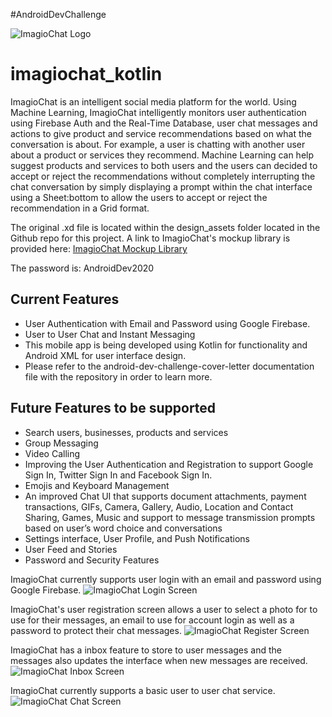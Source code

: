 #AndroidDevChallenge

![ImagioChat Logo](https://github.com/GenieCloud/imagiochat_kotlin/blob/master/imagiochat_logo_mdpi.png)

# imagiochat_kotlin
ImagioChat is an intelligent social media platform for the world. Using Machine Learning, ImagioChat intelligently monitors user authentication using Firebase Auth and the Real-Time Database, user chat messages and actions to give product and service recommendations based on what the conversation is about. For example, a user is chatting with another user about a product or services they recommend. Machine Learning can help suggest products and services to both users and the users can decided to accept or reject the recommendations without completely interrupting the chat conversation by simply displaying a prompt within the chat interface using a Sheet:bottom to allow the users to accept or reject the recommendation in a Grid format.

The original .xd file is located within the design_assets folder located in the Github repo for this project. A link to ImagioChat's mockup library is provided here: [ImagioChat Mockup Library](https://xd.adobe.com/view/584295da-79fd-41d4-64ca-abf2e4234598-2e73/grid) 

The password is: AndroidDev2020

## Current Features
* User Authentication with Email and Password using Google Firebase.
* User to User Chat and Instant Messaging
* This mobile app is being developed using Kotlin for functionality and Android XML for user interface design.
* Please refer to the android-dev-challenge-cover-letter documentation file with the repository in order to learn more.
## Future Features to be supported
* Search users, businesses, products and services
* Group Messaging
* Video Calling
* Improving the User Authentication and Registration to support Google Sign In, Twitter Sign In
and Facebook Sign In.
* Emojis and Keyboard Management
* An improved Chat UI that supports document attachments, payment transactions, GIFs, Camera,
Gallery, Audio, Location and Contact Sharing, Games, Music and support to message
transmission prompts based on user’s word choice and conversations
* Settings interface, User Profile, and Push Notifications
* User Feed and Stories
* Password and Security Features

ImagioChat currently supports user login with an email and password using Google Firebase.
![ImagioChat Login Screen](https://github.com/GenieCloud/imagiochat_kotlin/blob/master/imagiochat-signin-screen.png)

ImagioChat's user registration screen allows a user to select a photo for to use for their messages, an email to use for account login as well as a password to protect their chat messages.
![ImagioChat Register Screen](https://github.com/GenieCloud/imagiochat_kotlin/blob/master/imagiochat-register-screen.png)

ImagioChat has a inbox feature to store to user messages and the messages also updates the interface when new messages are received.
![ImagioChat Inbox Screen](https://github.com/GenieCloud/imagiochat_kotlin/blob/master/imagiochat-message-inbox-screen.png)

ImagioChat currently supports a basic user to user chat service.
![ImagioChat Chat Screen](https://github.com/GenieCloud/imagiochat_kotlin/blob/master/imagiochat-chat-screen.png)

